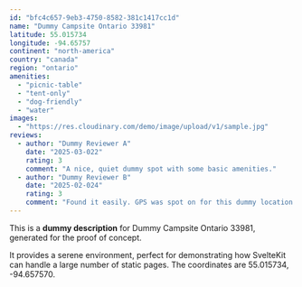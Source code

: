 ```yaml
---
id: "bfc4c657-9eb3-4750-8582-381c1417cc1d"
name: "Dummy Campsite Ontario 33981"
latitude: 55.015734
longitude: -94.65757
continent: "north-america"
country: "canada"
region: "ontario"
amenities:
  - "picnic-table"
  - "tent-only"
  - "dog-friendly"
  - "water"
images:
  - "https://res.cloudinary.com/demo/image/upload/v1/sample.jpg"
reviews:
  - author: "Dummy Reviewer A"
    date: "2025-03-022"
    rating: 3
    comment: "A nice, quiet dummy spot with some basic amenities."
  - author: "Dummy Reviewer B"
    date: "2025-02-024"
    rating: 3
    comment: "Found it easily. GPS was spot on for this dummy location."
---
```


This is a **dummy description** for Dummy Campsite Ontario 33981, generated for the proof of concept.

It provides a serene environment, perfect for demonstrating how SvelteKit can handle a large number of static pages. The coordinates are 55.015734, -94.657570.
